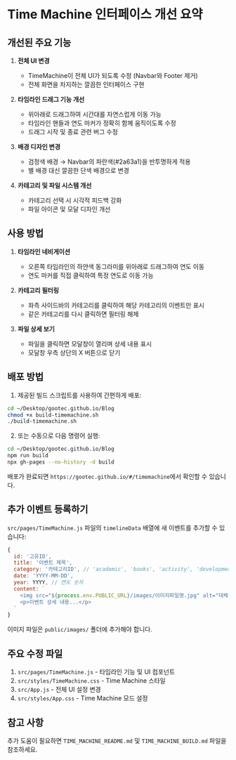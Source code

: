 # Time Machine 인터페이스 개선 요약

## 개선된 주요 기능

1. **전체 UI 변경**
   - TimeMachine이 전체 UI가 되도록 수정 (Navbar와 Footer 제거)
   - 전체 화면을 차지하는 깔끔한 인터페이스 구현

2. **타임라인 드래그 기능 개선**
   - 위아래로 드래그하여 시간대를 자연스럽게 이동 가능
   - 타임라인 핸들과 연도 마커가 정확히 함께 움직이도록 수정
   - 드래그 시작 및 종료 관련 버그 수정

3. **배경 디자인 변경**
   - 검정색 배경 → Navbar의 파란색(#2a63a1)을 반투명하게 적용
   - 별 배경 대신 깔끔한 단색 배경으로 변경

4. **카테고리 및 파일 시스템 개선**
   - 카테고리 선택 시 시각적 피드백 강화
   - 파일 아이콘 및 모달 디자인 개선

## 사용 방법

1. **타임라인 네비게이션**
   - 오른쪽 타임라인의 하얀색 동그라미를 위아래로 드래그하여 연도 이동
   - 연도 마커를 직접 클릭하여 특정 연도로 이동 가능

2. **카테고리 필터링**
   - 좌측 사이드바의 카테고리를 클릭하여 해당 카테고리의 이벤트만 표시
   - 같은 카테고리를 다시 클릭하면 필터링 해제

3. **파일 상세 보기**
   - 파일을 클릭하면 모달창이 열리며 상세 내용 표시
   - 모달창 우측 상단의 X 버튼으로 닫기

## 배포 방법

1. 제공된 빌드 스크립트를 사용하여 간편하게 배포:
```bash
cd ~/Desktop/gootec.github.io/Blog
chmod +x build-timemachine.sh
./build-timemachine.sh
```

2. 또는 수동으로 다음 명령어 실행:
```bash
cd ~/Desktop/gootec.github.io/Blog
npm run build
npx gh-pages --no-history -d build
```

배포가 완료되면 `https://gootec.github.io/#/timemachine`에서 확인할 수 있습니다.

## 추가 이벤트 등록하기

`src/pages/TimeMachine.js` 파일의 `timelineData` 배열에 새 이벤트를 추가할 수 있습니다:

```javascript
{
  id: '고유ID',
  title: '이벤트 제목',
  category: '카테고리ID', // 'academic', 'books', 'activity', 'development' 중 선택
  date: 'YYYY-MM-DD',
  year: YYYY, // 연도 숫자
  content: `
    <img src="${process.env.PUBLIC_URL}/images/이미지파일명.jpg" alt="대체텍스트" />
    <p>이벤트 상세 내용...</p>
  `
}
```

이미지 파일은 `public/images/` 폴더에 추가해야 합니다.

## 주요 수정 파일

1. `src/pages/TimeMachine.js` - 타임라인 기능 및 UI 컴포넌트
2. `src/styles/TimeMachine.css` - Time Machine 스타일
3. `src/App.js` - 전체 UI 설정 변경
4. `src/styles/App.css` - Time Machine 모드 설정

## 참고 사항

추가 도움이 필요하면 `TIME_MACHINE_README.md` 및 `TIME_MACHINE_BUILD.md` 파일을 참조하세요.
